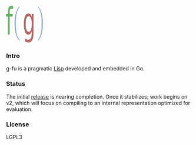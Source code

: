 ![Logo](logo.png)
  
### Intro
g-fu is a pragmatic [Lisp](https://xkcd.com/297/) developed and embedded in Go.

### Status
The initial [release](https://github.com/codr7/g-fu/tree/master/v1) is nearing completion. Once it stabilizes; work begins on v2, which will focus on compiling to an internal representation optimized for evaluation.

### License
LGPL3